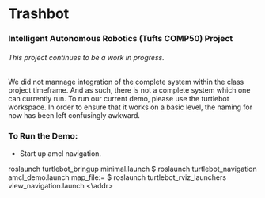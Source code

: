 # Trashbot
### Intelligent Autonomous Robotics (Tufts COMP50) Project

###### This project continues to be a work in progress.
 We did not mannage integration of the complete system within the class project
 timeframe. And as such, there is not a complete system which one can currently
 run. To run our current demo, please use the turtlebot workspace. In order to ensure that it works on a basic level, the naming for now has been left confusingly awkward.

### To Run the Demo:
 * Start up amcl navigation.

 <addr>
roslaunch turtlebot_bringup minimal.launch
$ roslaunch turtlebot_navigation amcl_demo.launch
map_file:=<full path to your map YAML file>
$ roslaunch turtlebot_rviz_launchers view_navigation.launch
 <\addr>



